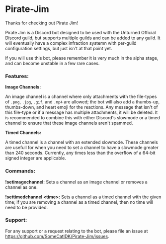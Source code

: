 # Pirate-Jim

Thanks for checking out Pirate Jim! 

Pirate Jim is a Discord bot designed to be used with the Unturned Official Discord guild, but supports multiple guilds and can be added to any guild. It will eventually have a complex infraction systemn with per-guild configuration settings, but just isn't at that point yet.

If you will use this bot, please remember it is very much in the alpha stage, and can become unstable in a few rare cases.

### Features:

**Image Channels:**

An image channel is a channel where only attachments with the file-types of `.png`, `.jpg`, `.gif`, and `.mp4` are allowed; the bot will also add a thumbs-up, thumbs-down, and heart emoji for the reactions.
Any message that isn't of this file-type or if a message has multiple attachments, it will be deleted. It is recommended to combine this with either Discord's slowmode or a timed channel to ensure that these image channels aren't spammed.

**Timed Channels:**

A timed channel is a channel with an extended slowmode. These channels are usefull for when you need to set a channel to have a slowmode greater than 240 seconds. Currently, any times less than the overflow of a 64-bit signed integer are applicable.

### Commands:

**!setimagechannel:** Sets a channel as an image channel or removes a channel as one.

**!settimedchannel \<time\>:** Sets a channel as a timed channel with the given time; if you are removing a channel as a timed channel, then no time will need to be provided.
  
### Support:

For any support or a request relating to the bot, please file an issue at https://github.com/SomeCatIDK/Pirate-Jim/issues.
